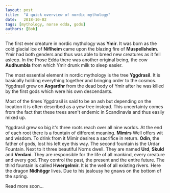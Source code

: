 ```yaml
---
layout: post
title:  "A quick overview of nordic mythology"
date:   2018-10-02
tags: [mythology, norse edda, gods]
authors: [Bob]
---
```

The first ever creature in nordic mythology was **Ymir**. It was born as the cold glacial ice of **Niflheim** came upon the blazing fire of **Muspellsheim**. Ymir had both genders and thus was able to breed new creatures as it fell asleep. In the Prose Edda there was another original being, the cow **Audhumbla** from which Ymir drunk milk to sleep easier.

The most essential element in nordic mythology is the tree **Yggdrasil**. It is basically holding everything together and bringing order to the cosmos. Yggdrasil grew on **Asgardhr** from the dead body of Ymir after he was killed by the first gods which were his own descendants.

Most of the times Yggdrasil is said to be an ash but depending on the location it is often described as a yew tree instead. This uncertainty comes from the fact that these trees aren't endemic in Scandinavia and thus easily mixed up.

Yggdrasil grew so big it's three roots reach over all nine worlds. At the end of each root there is a fountain of different meaning. **Mimirs** Well offers wit and wisdom. To drink from it Mimir desires a sacrifice in return. **Odin**, the father of gods, lost his left eye this way. The second fountain is the Urdar Fountain. Next to it three beautiful Norns dwell. They are named **Urd**, **Skuld** and **Verdani**. They are responsible for the life of all mankind, every creature and every god. They control the past, the present and the entire future. The third fountain is called **Hwergelmir**. It is the well of all existing rivers. Here the dragon **Nidhöggr** lives. Due to his jealousy he gnaws on the bottom of the spring.

Read more soon...
